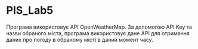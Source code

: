 # PIS_Lab5

Програма використовує API OpenWeatherMap. За допомогою API Key та назви обраного міста, програма використовує дане API для отримання даних про погоду в обраному місті в даний момент часу.
